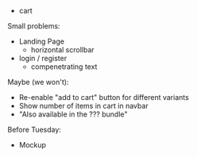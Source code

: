 - cart

Small problems:
- Landing Page
  - horizontal scrollbar
- login / register
  - compenetrating text



Maybe (we won't):
- Re-enable "add to cart" button for different variants
- Show number of items in cart in navbar
- "Also available in the ??? bundle"

Before Tuesday:
- Mockup
